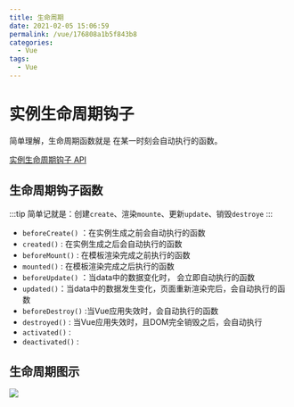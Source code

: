 ```yaml
---
title: 生命周期
date: 2021-02-05 15:06:59
permalink: /vue/176808a1b5f843b8
categories:
  - Vue
tags:
  - Vue
---
```


# 实例生命周期钩子

简单理解，生命周期函数就是 在某一时刻会自动执行的函数。

[实例生命周期钩子 API](https://cn.vuejs.org/v2/guide/instance.html#实例生命周期钩子)

<!-- more -->


## 生命周期钩子函数
:::tip
简单记就是：创建`create`、渲染`mounte`、更新`update`、销毁`destroye`
:::

- `beforeCreate()` ：在实例生成之前会自动执行的函数
- `created()` : 在实例生成之后会自动执行的函数
- `beforeMount()` : 在模板渲染完成之前执行的函数
- `mounted()` : 在模板渲染完成之后执行的函数
- `beforeUpdate()` ：当data中的数据变化时， 会立即自动执行的函数
- `updated()`：当data中的数据发生变化，页面重新渲染完后，会自动执行的函数
- `beforeDestroy()` :当Vue应用失效时，会自动执行的函数
- `destroyed()` : 当Vue应用失效时，且DOM完全销毁之后，会自动执行
- `activated()` :
- `deactivated()` :


## 生命周期图示

![](https://cn.vuejs.org/images/lifecycle.png)
